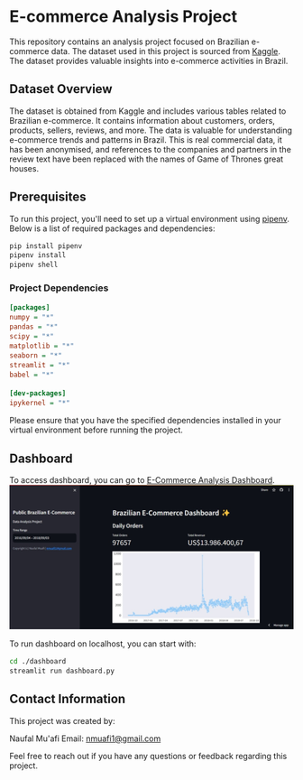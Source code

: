 # E-commerce Analysis Project

This repository contains an analysis project focused on Brazilian e-commerce data. The dataset used in this project is sourced from [Kaggle](https://www.kaggle.com/datasets/olistbr/brazilian-ecommerce). The dataset provides valuable insights into e-commerce activities in Brazil.

## Dataset Overview

The dataset is obtained from Kaggle and includes various tables related to Brazilian e-commerce. It contains information about customers, orders, products, sellers, reviews, and more. The data is valuable for understanding e-commerce trends and patterns in Brazil.
This is real commercial data, it has been anonymised, and references to the companies and partners in the review text have been replaced with the names of Game of Thrones great houses.

## Prerequisites

To run this project, you'll need to set up a virtual environment using [pipenv](https://pipenv.pypa.io/en/latest/). Below is a list of required packages and dependencies:

```bash
pip install pipenv
pipenv install
pipenv shell
```

### Project Dependencies

```ini
[packages]
numpy = "*"
pandas = "*"
scipy = "*"
matplotlib = "*"
seaborn = "*"
streamlit = "*"
babel = "*"

[dev-packages]
ipykernel = "*"
```

Please ensure that you have the specified dependencies installed in your virtual environment before running the project.

## Dashboard

To access dashboard, you can go to [E-Commerce Analysis Dashboard](https://e-commerce-analysis.streamlit.app/).
!["dashboard_screenshot"](img/dashboard_screenshot.jpeg)

To run dashboard on localhost, you can start with:
```bash
cd ./dashboard
streamlit run dashboard.py
```

## Contact Information
This project was created by:

Naufal Mu'afi
Email: nmuafi1@gmail.com

Feel free to reach out if you have any questions or feedback regarding this project.
